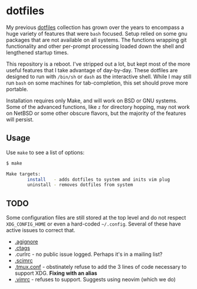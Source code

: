 # dotfiles

My previous [dotfiles](https://github.com/jamestomasino/dotfiles) collection has grown over the years to encompass a huge variety of features that were `bash` focused. Setup relied on some gnu packages that are not available on all systems. The functions wrapping git functionality and other per-prompt processing loaded down the shell and lengthened startup times.

This repository is a reboot. I've stripped out a lot, but kept most of the more useful features that I take advantage of day-by-day. These dotfiles are designed to run with `/bin/sh` or `dash` as the interactive shell. While I may still run `bash` on some machines for tab-completion, this set should prove more portable.

Installation requires only Make, and will work on BSD or GNU systems. Some of the advanced functions, like `z` for directory hopping, may not work on NetBSD or some other obscure flavors, but the majority of the features will persist.

## Usage

Use `make` to see a list of options:

```sh
$ make

Make targets:
        install   - adds dotfiles to system and inits vim plug
        uninstall - removes dotfiles from system
```

## TODO

Some configuration files are still stored at the top level and do not respect `XDG_CONFIG_HOME` or even a hard-coded `~/.config`. Several of these have active issues to correct that.

- [.agignore](https://github.com/ggreer/the_silver_searcher/issues/1020)
- [.ctags](https://github.com/universal-ctags/ctags/issues/89)
- .curlrc - no public issue logged. Perhaps it's in a mailing list?
- [.scimrc](https://github.com/andmarti1424/sc-im/issues/358<Paste>)
- [.tmux.conf](https://github.com/tmux/tmux/issues/142) - obstinately refuse to add the 3 lines of code necessary to support XDG. **Fixing with an alias**
- [.vimrc](https://github.com/vim/vim/issues/2655) - refuses to support. Suggests using neovim (which we do)

